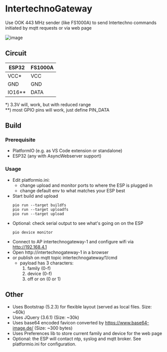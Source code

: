 # IntertechnoGateway

Use OOK 443 MHz sender (like FS1000A) to send Intertechno commands initiated by mqtt requests or via web page

![image](https://github.com/joba-1/IntertechnoGateway/assets/32450554/06cb5db0-e65a-42fc-ad5d-504dc0eb79b9)

## Circuit

| ESP32 | FS1000A |
|-------|---------|
| VCC*  | VCC     |
| GND   | GND     |
| IO16**| DATA    |

*) 3.3V will, work, but with reduced range  
**) most GPIO pins will work, just define PIN_DATA 

## Build

### Prerequisite

* PlatformIO (e.g. as VS Code extension or standalone)
* ESP32 (any with AsyncWebserver support)

### Usage

* Edit platformio.ini: 
    * change upload and monitor ports to where the ESP is plugged in
    * change default env to what matches your ESP best
* Start build and upload
  ```
  pio run --target buildfs
  pio run --target uploadfs
  pio run --target upload
  ```
* Optional: check serial output to see what's going on on the ESP
  ```
  pio device monitor
  ```
* Connect to AP intertechnogateway-1 and configure wifi via http://192.168.4.1
* Open http://intertechnogateway-1 in a browser
* or publish on mqtt topic intertechnogateway/1/cmd
    * payload has 3 characters: 
        1) family (0-f)
        1) device (0-f)
        1) off or on (0 or 1)

## Other

* Uses Bootstrap (5.2.3) for flexible layout (served as local files. Size: ~60k)
* Uses JQuery (3.6.1) (Size: ~30k)
* Uses base64 encoded favicon converted by https://www.base64-image.de/ (Size: ~300 bytes)
* Uses Preferences lib to store current family and device for the web page
* Optional: the ESP will contact ntp, syslog and mqtt broker. See platformio.ini for configuration.
